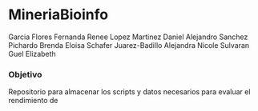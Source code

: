 # MineriaBioinfo

Garcia Flores Fernanda Renee
Lopez Martinez Daniel Alejandro
Sanchez Pichardo Brenda Eloisa
Schafer Juarez-Badillo Alejandra Nicole
Sulvaran Guel Elizabeth


### Objetivo
Repositorio para almacenar los scripts y datos necesarios para evaluar el rendimiento de
